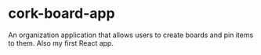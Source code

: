 # cork-board-app

An organization application that allows users to create boards and pin items to them. Also my first React app.

